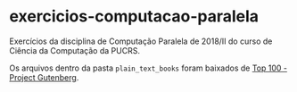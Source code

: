 # exercicios-computacao-paralela
Exercícios da disciplina de Computação Paralela de 2018/II do curso de Ciência da Computação da PUCRS.

Os arquivos dentro da pasta `plain_text_books` foram baixados de [Top 100 - Project Gutenberg](https://www.gutenberg.org/browse/scores/top).
